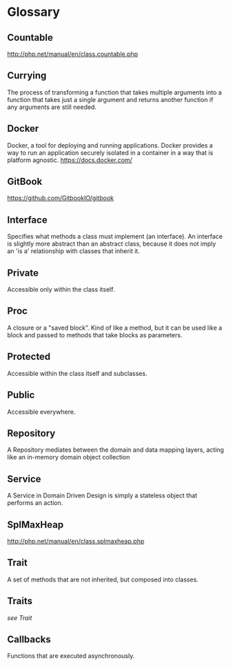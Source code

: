 # Glossary

## Countable

http://php.net/manual/en/class.countable.php

## Currying

The process of transforming a function that takes multiple arguments into a function that takes just a single argument and returns another function if any arguments are still needed.

## Docker

Docker, a tool for deploying and running applications. Docker provides a way to run an application securely isolated in a container in a way that is platform agnostic. https://docs.docker.com/

## GitBook

https://github.com/GitbookIO/gitbook

## Interface

Specifies what methods a class must implement (an interface). An interface is slightly more abstract than an abstract class, because it does not imply an 'is a' relationship with classes that inherit it.

## Private

Accessible only within the class itself.

## Proc

A closure or a "saved block”. Kind of like a method, but it can be used like a block and passed to methods that take blocks as parameters.

## Protected

Accessible within the class itself and subclasses.

## Public

Accessible everywhere.

## Repository

A Repository mediates between the domain and data mapping layers, acting like an in-memory domain object collection

## Service

A Service in Domain Driven Design is simply a stateless object that performs an action.

## SplMaxHeap

http://php.net/manual/en/class.splmaxheap.php

## Trait

A set of methods that are not inherited, but composed into classes.

## Traits

*see Trait*

## Callbacks

Functions that are executed asynchronously.